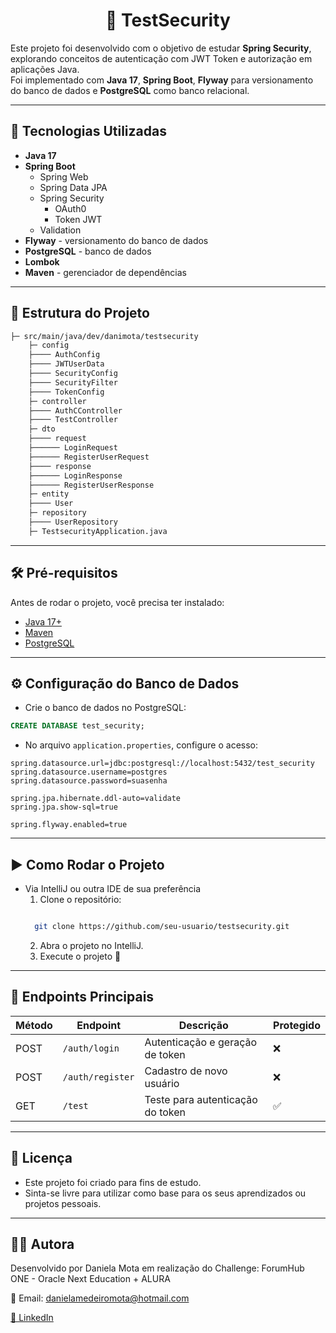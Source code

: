 <h1 align="center">🔐 TestSecurity</h1>

Este projeto foi desenvolvido com o objetivo de estudar **Spring Security**, explorando conceitos de autenticação com JWT Token e autorização em aplicações Java.  
Foi implementado com **Java 17**, **Spring Boot**, **Flyway** para versionamento do banco de dados e **PostgreSQL** como banco relacional.

---

## 🚀 Tecnologias Utilizadas

- **Java 17**
- **Spring Boot**
    - Spring Web
    - Spring Data JPA
    - Spring Security
      - OAuth0
      - Token JWT
    - Validation
- **Flyway** - versionamento do banco de dados
- **PostgreSQL** - banco de dados
- **Lombok**
- **Maven** - gerenciador de dependências

---

## 📂 Estrutura do Projeto

```bash
├─ src/main/java/dev/danimota/testsecurity
    ├─ config 
    ├──── AuthConfig
    ├──── JWTUserData
    ├──── SecurityConfig
    ├──── SecurityFilter
    ├──── TokenConfig
    ├─ controller
    ├──── AuthCController
    ├──── TestController
    ├─ dto 
    ├──── request
    ├────── LoginRequest
    ├────── RegisterUserRequest
    ├──── response
    ├────── LoginResponse
    ├────── RegisterUserResponse
    ├─ entity
    ├──── User
    ├─ repository
    ├──── UserRepository
    ├─ TestsecurityApplication.java

```
---

## 🛠️ Pré-requisitos

Antes de rodar o projeto, você precisa ter instalado:

- [Java 17+](https://www.oracle.com/java/technologies/javase/jdk17-archive-downloads.html)
- [Maven](https://maven.apache.org/)
- [PostgreSQL](https://www.postgresql.org/download/)

---

## ⚙️ Configuração do Banco de Dados

- Crie o banco de dados no PostgreSQL:

```sql
CREATE DATABASE test_security;
```
- No arquivo `application.properties`, configure o acesso:

```
spring.datasource.url=jdbc:postgresql://localhost:5432/test_security
spring.datasource.username=postgres
spring.datasource.password=suasenha

spring.jpa.hibernate.ddl-auto=validate
spring.jpa.show-sql=true

spring.flyway.enabled=true
```
---
## ▶️ Como Rodar o Projeto

- Via IntelliJ ou outra IDE de sua preferência
  1. Clone o repositório:
  ```bash
  
    git clone https://github.com/seu-usuario/testsecurity.git
   ```
  2. Abra o projeto no IntelliJ. 
  3. Execute o projeto 🚀
---
## 📌 Endpoints Principais

| Método | Endpoint         | Descrição                        | Protegido |
|--------|------------------|----------------------------------|-----------|
| POST   | `/auth/login`    | Autenticação e geração de token  | ❌        |
| POST   | `/auth/register` | Cadastro de novo usuário         | ❌        |
| GET    | `/test`          | Teste para autenticação do token | ✅        |
---
## 📝 Licença
- Este projeto foi criado para fins de estudo. 
- Sinta-se livre para utilizar como base para os seus aprendizados ou projetos pessoais.
---
## 👩‍💻 Autora

Desenvolvido por Daniela Mota em realização do Challenge: ForumHub ONE - Oracle Next Education + ALURA

📧 Email: danielamedeiromota@hotmail.com

[🔗 LinkedIn](https://www.linkedin.com/in/danielammota/)